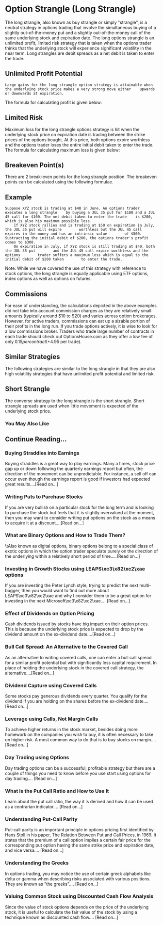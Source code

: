 # Option Strangle (Long Strangle)
The long strangle, also known as buy strangle or simply "strangle", is a neutral strategy in options trading that involve the simultaneous    buying of a slightly out-of-the-money put    and a slightly out-of-the-money call    of the same underlying stock and expiration date. 
The long options strangle is an unlimited profit, limited risk strategy that is taken when    the options trader thinks that the underlying stock will experience significant    volatility in the near term. Long strangles are debit        spreads as a net debit is taken to enter the trade.

## Unlimited Profit Potential
    Large gains for the long strangle option strategy is attainable when the underlying stock price makes a very strong move either    upwards or downwards at expiration.
The formula for calculating profit is given below:

## Limited Risk
Maximum loss for the long strangle options strategy is hit when the underlying stock price on expiration date is trading    between the strike prices of the options bought. At this price, both options expire worthless    and the options trader loses the entire initial debit taken to enter the trade.
The formula for calculating maximum loss is given below:

## Breakeven Point(s)
There are 2 break-even points for the long strangle position. The breakeven points can be calculated using the following formulae.

## Example
    Suppose XYZ stock is trading at $40 in June. An options trader executes a long strangle    by buying a JUL 35 put for $100 and a JUL 45 call for $100. The net debit taken to enter the trade    is $200, which is also his maximum possible loss.
        If XYZ stock rallies and is trading at $50 on expiration in July, the JUL 35 put will expire        worthless but the JUL 45 call expires in the money and has an intrinsic value        of $500. Subtracting the initial debit of $200, the options trader's profit        comes to $300.    
        On expiration in July, if XYZ stock is still trading at $40, both the JUL 35 put        and the JUL 45 call expire worthless and the options        trader suffers a maximum loss which is equal to the initial debit of $200 taken        to enter the trade.
Note: While we have covered the use of this strategy with reference to stock options, the long strangle is equally applicable using ETF options, index options as well as options on futures.

## Commissions
For ease of understanding, the calculations depicted in the above examples did not take into account commission charges as they are relatively small amounts (typically around $10 to $20) and varies across option brokerages.
However, for active traders, commissions can eat up a sizable portion of their profits in the long run. If you trade options actively, it is wise to look for a low commissions broker. Traders who trade large number of contracts in each trade should check out OptionsHouse.com as they offer a low fee of only $0.15 per contract (+$4.95 per trade).

## Similar Strategies
The following strategies are similar to the long strangle in that they are also high volatility strategies that have unlimited profit potential and limited risk.

## Short Strangle
The converse strategy to the long strangle is the short strangle. Short strangle    spreads are used when little movement is expected of    the underlying stock price.

### You May Also Like

## Continue Reading...

### Buying Straddles into Earnings
Buying straddles is a great way to play earnings.        Many a times, stock price gap up or down following the quarterly earnings report        but often, the direction of the movement can be unpredictable. For instance, a sell        off can occur even though the earnings report is good if investors had expected        great results....[Read on...]

### Writing Puts to Purchase Stocks
If you are very bullish on a particular stock for the long term and is looking to        purchase the stock but feels that it is slightly overvalued at the moment, then        you may want to consider writing put options on the        stock as a means to acquire it at a discount....[Read on...]

### What are Binary Options and How to Trade Them?
\tAlso known as digital options, binary options belong to a special class of exotic options in which the option trader speculate purely on the direction of the underlying within a relatively short period of time.....[Read on...]

### Investing in Growth Stocks using LEAPS\xc3\x82\xc2\xae options
If you are investing the Peter Lynch style, trying to predict the next multi-bagger,    then you would want to find out more about LEAPS\xc3\x82\xc2\xae and why I consider them to be a great option for investing in the next Microsoft\xc3\x82\xc2\xae....        [Read on...]

### Effect of Dividends on Option Pricing
Cash dividends issued by stocks have big impact on their option prices. This is    because the underlying stock price is expected to drop by the dividend amount on the ex-dividend date....[Read on...]

### Bull Call Spread: An Alternative to the Covered Call
As an alternative to writing covered calls, one can enter a bull call spread for    a similar profit potential but with significantly less capital requirement. In    place of holding the underlying stock in the covered call strategy, the alternative....[Read on...]

### Dividend Capture using Covered Calls
Some stocks pay generous dividends every quarter. You qualify for the dividend if        you are holding on the shares before the ex-dividend date....[Read on...]

### Leverage using Calls, Not Margin Calls
To achieve higher returns in the stock market, besides doing more homework on the        companies you wish to buy, it is often necessary to        take on higher risk. A most common way to do that is to buy stocks on margin....[Read on...]

### Day Trading using Options
Day trading options can be a successful, profitable strategy but there are a couple of things you need to know before you use start using options for day trading.... [Read on...]

### What is the Put Call Ratio and How to Use It
Learn about the put call ratio, the way it is derived and how it can be used as a contrarian indicator.... [Read on...]

### Understanding Put-Call Parity
Put-call parity is an important principle in options pricing first identified by Hans Stoll in his paper, The Relation Between Put and Call Prices, in 1969. It states that the premium of a call option implies a certain fair price for the corresponding put option having the same strike price and expiration date, and vice versa.... [Read on...]

### Understanding the Greeks
In options trading, you may notice the use of certain greek alphabets like delta        or gamma when describing risks associated with various positions. They are known as "the greeks".... [Read on...]

### Valuing Common Stock using Discounted Cash Flow    Analysis
Since the value of stock options depends on the price of the underlying stock, it        is useful to calculate the fair value of the stock by using a technique known as        discounted cash flow....        [Read on...]
